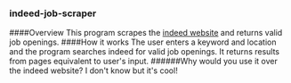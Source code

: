 ### indeed-job-scraper
####Overview
This program scrapes the [indeed website](https://ca.indeed.com) and returns valid job openings.
####How it works
The user enters a keyword and location and the program searches indeed for valid job openings. It returns results from pages equivalent to user's input.
######Why would you use it over the indeed website? I don't know but it's cool!
